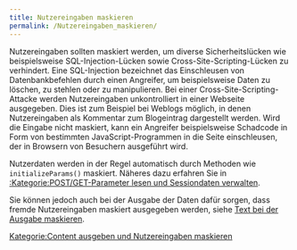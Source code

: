 ```yaml
---
title: Nutzereingaben maskieren
permalink: /Nutzereingaben_maskieren/
---
```


Nutzereingaben sollten maskiert werden, um diverse Sicherheitslücken wie beispielsweise SQL-Injection-Lücken sowie Cross-Site-Scripting-Lücken zu verhindert. Eine SQL-Injection bezeichnet das Einschleusen von Datenbankbefehlen durch einen Angreifer, um beispielsweise Daten zu löschen, zu stehlen oder zu manipulieren. Bei einer Cross-Site-Scripting-Attacke werden Nutzereingaben unkontrolliert in einer Webseite ausgegeben. Dies ist zum Beispiel bei Weblogs möglich, in denen Nutzereingaben als Kommentar zum Blogeintrag dargestellt werden. Wird die Eingabe nicht maskiert, kann ein Angreifer beispielsweise Schadcode in Form von bestimmten JavaScript-Programmen in die Seite einschleusen, der in Browsern von Besuchern ausgeführt wird.

Nutzerdaten werden in der Regel automatisch durch Methoden wie `initializeParams()` maskiert. Näheres dazu erfahren Sie in [:Kategorie:POST/GET-Parameter lesen und Sessiondaten verwalten](/:export_de/Kategorie:POST/GET-Parameter_lesen_und_Sessiondaten_verwalten ).

Sie können jedoch auch bei der Ausgabe der Daten dafür sorgen, dass fremde Nutzereingaben maskiert ausgegeben werden, siehe [Text bei der Ausgabe maskieren](/Text_bei_der_Ausgabe_maskieren ).

[Kategorie:Content ausgeben und Nutzereingaben maskieren](export_de/Kategorie:Content_ausgeben_und_Nutzereingaben_maskieren )